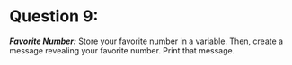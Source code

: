 # Question 9: 
***Favorite Number:*** Store your favorite number in a variable. Then, create a message revealing your favorite number. Print that message.